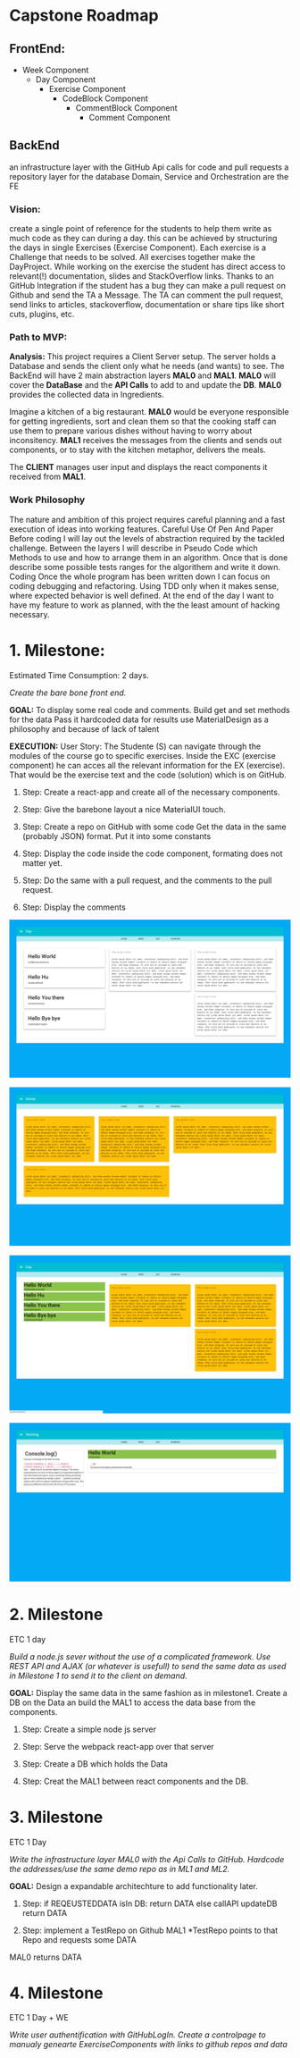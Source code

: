 # Capstone Roadmap #
## FrontEnd:
* Week Component
  * Day Component
    * Exercise Component
      * CodeBlock Component
        * CommentBlock Component
          * Comment Component

## BackEnd 
an infrastructure layer with the GitHub Api calls for code and pull requests
a repository layer for the database 
Domain, Service and Orchestration are the FE

### Vision:
create a single point of reference for the students to help them write as much code as they can during a day. 
this can be achieved by structuring the days in single Exercises (Exercise Component). Each exercise is a Challenge that needs to be solved. All exercises together make the DayProject.
While working on the exercise the student has direct access to relevant(!) documentation, slides and StackOverflow links. Thanks to an GitHub Integration if the student has a bug they can make a pull request on Github and send the TA a Message. The TA can comment the pull request, send links to articles, stackoverflow, documentation or share tips like short cuts, plugins, etc. 



### Path to MVP:

**Analysis:** This project requires a Client Server setup. The server holds a Database and sends the client only what he needs (and wants) to see.
The BackEnd will have 2 main abstraction layers **MAL0** and **MAL1**. **MAL0** will cover the **DataBase** and the **API Calls** to add to and update the **DB**. **MAL0** provides the collected data in Ingredients. 

Imagine a kitchen of a big restaurant. **MAL0** would be everyone responsible for getting ingredients, sort and clean them so that the cooking staff can use them to prepare various dishes without having to worry about inconsitency. 
**MAL1** receives the messages from the clients and sends out components, or to stay with the kitchen metaphor, delivers the meals.

The **CLIENT** manages user input and displays the react components it received from **MAL1**.
 
 
### Work Philosophy

The nature and ambition of this project requires careful planning and a fast execution of ideas into working features. 
Careful Use Of Pen And Paper
Before coding I will lay out the levels of abstraction required by the tackled challenge. Between the layers I will describe in Pseudo Code which Methods to use and how to arrange them in an algorithm. Once that is done describe some possible tests ranges for the algorithem and write it down.
Coding
Once the whole program has been written down I can focus on coding debugging and refactoring. Using TDD only when it makes sense, where expected behavior is well defined.
At the end of the day I want to have my feature to work as planned, with the the least amount of hacking necessary.

# 1. Milestone:

Estimated Time Consumption: 2 days.

_Create the bare bone front end._

**GOAL:**
	To display some real code and comments.
	Build get and set methods for the data
	Pass it hardcoded data for results
	use MaterialDesign as a philosophy and because of lack of talent

**EXECUTION:**
	User Story:
	The Studente (S) can navigate through the modules of the course go to specific exercises. Inside the EXC (exercise 	component) he can acces all the relevant information for the EX (exercise). That would be the exercise text and the code 	(solution) which is on GitHub.

1. Step:
Create a react-app and create all of the necessary components.

2. Step:
Give the barebone layout a nice MaterialUI touch.

3. Step:
Create a repo on GitHub with some code
Get the data in the same (probably JSON) format. Put it into some constants

4. Step:
Display the code inside the code component, formating does not matter yet.

5. Step:
Do the same with a pull request, and the comments to the pull request.

6. Step:
Display the comments

![Alt text](https://github.com/EmileSchneider/milestone1/blob/master/Screenshot%202017-11-09%20at%2011.29.01.png)

![Alt text](https://github.com/EmileSchneider/milestone1/blob/master/Screenshot%202017-11-09%20at%2021.36.15.png)

![Alt text](https://github.com/EmileSchneider/milestone1/blob/master/Screenshot%202017-11-09%20at%2021.36.24.png)

![Alt text](https://github.com/EmileSchneider/milestone1/blob/master/Screenshot%202017-11-09%20at%2021.36.33.png)

# 2. Milestone 

ETC 1 day

_Build a node.js sever without the use of a complicated framework. Use REST API and AJAX (or whatever is usefull) to send the same data as used in Milestone 1 to send it to the client on demand._

**GOAL:**
Display the same data in the same fashion as in milestone1. Create a DB on the Data an build the MAL1 to access the data base from the components.

1. Step:
Create a simple node js server

2. Step:
Serve the webpack react-app over that server

3. Step: 
Create a DB which holds the Data

4. Step:
Creat the MAL1 between react components and the DB.

# 3. Milestone

ETC 1 Day

_Write the infrastructure layer MAL0 with the Api Calls to GitHub. Hardcode the addresses/use the same demo repo as in ML1 and ML2._

**GOAL:**
Design a expandable architechture to add functionality later. 

1. Step:
if REQEUSTEDDATA isIn DB:
	return DATA
else
	callAPI
	updateDB
	return DATA
	
2. Step:
implement a TestRepo on Github
MAL1 \*TestRepo points to that Repo and requests some DATA 

MAL0 returns DATA

# 4. Milestone

ETC 1 Day + WE

_Write user authentification with GitHubLogIn. Create a controlpage to manualy genearte ExerciseComponents with links to github repos and data_

